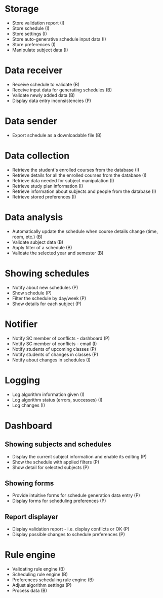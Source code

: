 # Storage
- Store validation report (I)
- Store schedule (I)
- Store settings (I)
- Store auto-generative schedule input data (I)
- Store preferences (I)
- Manipulate subject data (I)

# Data receiver
- Receive schedule to validate (B)
- Receive input data for generating schedules (B)
- Validate newly added data (B)
- Display data entry inconsistencies (P)

# Data sender
- Export schedule as a downloadable file (B)

# Data collection
- Retrieve the student's enrolled courses from the database (I)
- Retrieve details for all the enrolled courses from the database (I)
- Retrieve data needed for subject manipulation (I)
- Retrieve study plan information (I)
- Retrieve information about subjects and people from the database (I)
- Retrieve stored preferences (I)

# Data analysis
- Automatically update the schedule when course details change (time, room, etc.) (B)
- Validate subject data (B)
- Apply filter of a schedule (B)
- Validate the selected year and semester (B)

# Showing schedules
- Notify about new schedules (P)
- Show schedule (P)
- Filter the schedule by day/week (P)
- Show details for each subject (P)

# Notifier
- Notify SC member of conflicts - dashboard (P)
- Notify SC member of conflicts - email (I)
- Notify students of upcoming classes (P)
- Notify students of changes in classes (P)
- Notify about changes in schedules (I)

# Logging
- Log algorithm information given (I)
- Log algorithm status (errors, successes) (I)
- Log changes (I)

# Dashboard
## Showing subjects and schedules
- Display the current subject information and enable its editing (P)
- Show the schedule with applied filters (P)
- Show detail for selected subjects (P)

## Showing forms
- Provide intuitive forms for schedule generation data entry (P)
- Display forms for scheduling preferences (P)

## Report displayer
- Display validation report - i.e. display conflicts or OK (P)
- Display possible changes to schedule preferences (P)

# Rule engine
- Validating rule engine (B)
- Scheduling rule engine (B)
- Preferences scheduling rule engine (B)
- Adjust algorithm settings (P)
- Process data (B)
